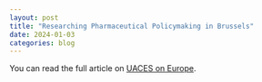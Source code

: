 ```yaml
---
layout: post
title: "Researching Pharmaceutical Policymaking in Brussels"
date: 2024-01-03
categories: blog
---
```

You can read the full article on [UACES on Europe](https://uacesoneurope.ideasoneurope.eu/2024/01/03/researching-pharmaceutical-policymaking-in-brussels/).
